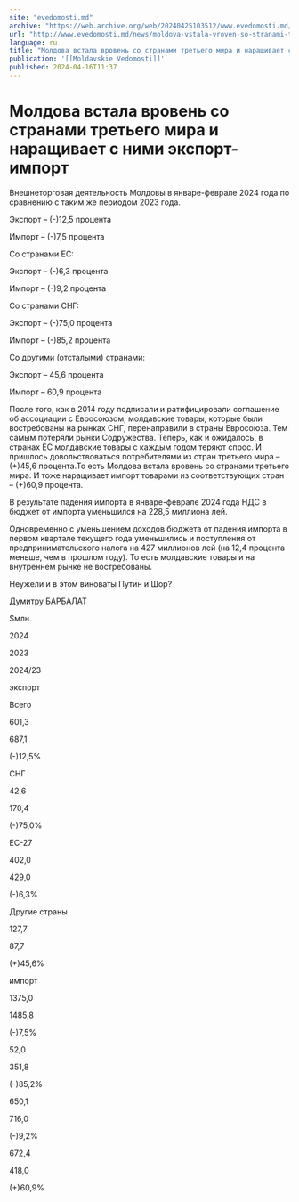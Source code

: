 ```yaml
---
site: "evedomosti.md"
archive: "https://web.archive.org/web/20240425103512/www.evedomosti.md/news/moldova-vstala-vroven-so-stranami-tretego-mira-i-narashivaet"
url: "http://www.evedomosti.md/news/moldova-vstala-vroven-so-stranami-tretego-mira-i-narashivaet"
language: ru
title: "Молдова встала вровень со странами третьего мира и наращивает с ними экспорт-импорт"
publication: '[[Moldavskie Vedomosti]]'
published: 2024-04-16T11:37
---
```


# Молдова встала вровень со странами третьего мира и наращивает с ними экспорт-импорт

Внешнеторговая деятельность Молдовы в январе-феврале 2024 года по сравнению с таким же периодом 2023 года.

Экспорт – (-)12,5 процента

Импорт – (-)7,5 процента

Со странами ЕС:

Экспорт – (-)6,3 процента

Импорт – (-)9,2 процента

Со странами СНГ:

Экспорт – (-)75,0 процента

Импорт – (-)85,2 процента

Со другими (отсталыми) странами:

Экспорт – 45,6 процента

Импорт – 60,9 процента

После того, как в 2014 году подписали и ратифицировали соглашение об ассоциации с Евросоюзом, молдавские товары, которые были востребованы на рынках СНГ, перенаправили в страны Евросоюза. Тем самым потеряли рынки Содружества. Теперь, как и ожидалось, в странах ЕС молдавские товары с каждым годом теряют спрос. И пришлось довольствоваться потребителями из стран третьего мира – (+)45,6 процента.То есть Молдова встала вровень со странами третьего мира. И тоже наращивает импорт товарами из соответствующих стран – (+)60,9 процента.

В результате падения импорта в январе-феврале 2024 года НДС в бюджет от импорта уменьшился на 228,5 миллиона лей.

Одновременно с уменьшением доходов бюджета от падения импорта в первом квартале текущего года уменьшились и поступления от предпринимательского налога на 427 миллионов лей (на 12,4 процента меньше, чем в прошлом году). То есть молдавские товары и на внутреннем рынке не востребованы.

Неужели и в этом виноваты Путин и Шор?

Думитру БАРБАЛАТ

$млн.

2024

2023

2024/23

экспорт

Всего

601,3

687,1

(-)12,5%

СНГ

42,6

170,4

(-)75,0%

ЕС-27

402,0

429,0

(-)6,3%

Другие страны

127,7

87,7

(+)45,6%

импорт

1375,0

1485,8

(-)7,5%

52,0

351,8

(-)85,2%

650,1

716,0

(-)9,2%

672,4

418,0

(+)60,9%